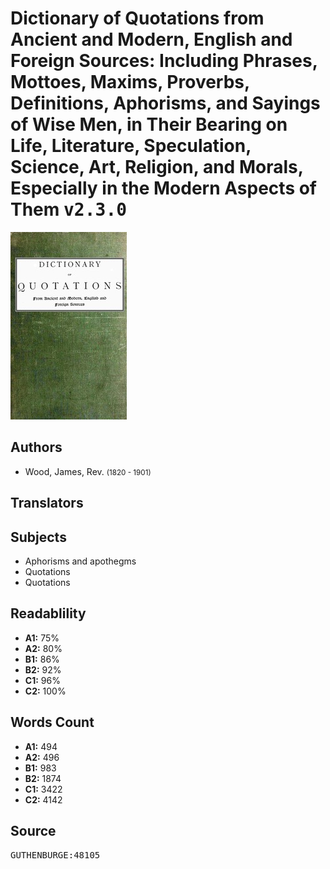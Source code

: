 # Dictionary of Quotations from Ancient and Modern, English and Foreign Sources: Including Phrases, Mottoes, Maxims, Proverbs, Definitions, Aphorisms, and Sayings of Wise Men, in Their Bearing on Life, Literature, Speculation, Science, Art, Religion, and Morals, Especially in the Modern Aspects of Them <kbd>v2.3.0</kbd>

![](./cover.medium.jpg "")

## Authors


 - Wood, James, Rev. <small>(1820 - 1901)</small>

## Translators



## Subjects


 - Aphorisms and apothegms
 - Quotations
 - Quotations

## Readablility


 - **A1:** 75%
 - **A2:** 80%
 - **B1:** 86%
 - **B2:** 92%
 - **C1:** 96%
 - **C2:** 100%

## Words Count


 - **A1:** 494
 - **A2:** 496
 - **B1:** 983
 - **B2:** 1874
 - **C1:** 3422
 - **C2:** 4142

## Source


<kbd>GUTHENBURGE:48105</kbd>
